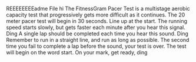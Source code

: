 REEEEEEEEadme File
hi
The FitnessGram Pacer Test is a multistage aerobic capacity test that progressively gets more difficult as it continues. The 20 meter pacer test will begin in 30 seconds. Line up at the start. The running speed starts slowly, but gets faster each minute after you hear this signal. Ding  A single lap should be completed each time you hear this sound. Ding  Remember to run in a straight line, and run as long as possible. The second time you fail to complete a lap before the sound, your test is over. The test will begin on the word start. On your mark, get ready, ding 